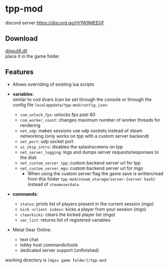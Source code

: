 # tpp-mod

discord server
https://discord.gg/hYfW9MEEGF

## Download

[dinput8.dll](https://github.alicent.cat/tpp-mod/dinput8.dll)  
place it in the game folder

## Features

- Allows overriding of existing lua scripts
- **variables**:  
  similar to cod dvars (can be set through the console or through the config file `localappdata/tpp-mod/config.json`:  
  - `com_unlock_fps`: unlocks fps past 60  
  - `com_worker_count`: changes maximum number of worker threads for rendering  
  - `net_udp`: makes sessions use udp sockets instead of steam networking (only works on tpp with a custom server backend)  
  - `net_port`: udp socket port  
  - `ui_skip_intro`: disables the splashscreens on tpp  
  - `net_server_logging`: logs and dumps server requests/responses to the disk  
  - `net_custom_server_tpp`: custom backend server url for tpp  
  - `net_custom_server_mgo`: custom backend server url for mgo  
    - When using the custom server flag the game save is written/read from this folder `tpp-mod/steam_storage/server-{server hash}` instead of `steamuserdata`
  
- **commands**:  
  - `status`: prints list of players present in the current session (mgo)  
  - `kick <client index>`: kicks a player from your session (mgo)  
  - `clearkicks`: clears the kicked player list (mgo)
  - `var_list`: returns list of registered variables

- Metal Gear Online:
  - text chat
  - lobby host commands/tools
  - dedicated server support (unfinished)

working directory is `[mgsv game folder]/tpp-mod`
